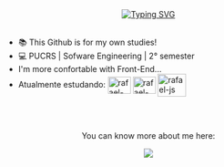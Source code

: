 <div align="center">
<a href="https://git.io/typing-svg"><img src="https://readme-typing-svg.demolab.com?font=Fira+Code&pause=1000&color=F70000FF&center=true&vCenter=true&width=650&lines=Hey+I'm+Rafael!+Welcome+to+my+Repository+.+.+." alt="Typing SVG" /></a>
</div>

<div>
</br>
  <ul>
    <li>📚 This Github is for my own studies!</li>
    <li>💻 PUCRS | Sofware Engineering | 2° semester </li>
    <li>I'm more confortable with Front-End...</li>
    <li> Atualmente estudando:
      <img align="center" alt="rafael-java" height="30" width="40" src="https://cdn.jsdelivr.net/gh/devicons/devicon/icons/java/java-original.svg" />
      <img align="center" alt="rafael-bootstrap" height="30" width="40" src="https://cdn.jsdelivr.net/gh/devicons/devicon/icons/bootstrap/bootstrap-original.svg" />
      <img align="center" alt="rafael-js" height="40" width="50" src="https://cdn.jsdelivr.net/gh/devicons/devicon/icons/javascript/javascript-original.svg" />
    </li>
  </ul>
</div>

##

<div align="center" >
</br> <p>You can know more about me here: </p>
  <a href="https://www.linkedin.com/in/rafaeltmachado" target="_blank"><img src="https://img.shields.io/badge/-LinkedIn-%230077B5?style=for-the-badge&logo=linkedin&logoColor=white" target="_blank"></a> 
</div>
